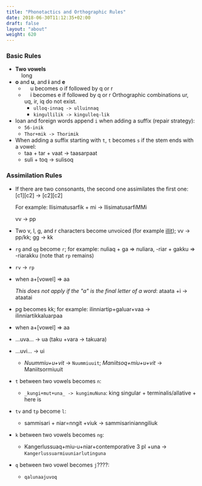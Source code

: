 ```yaml
---
title: "Phonotactics and Orthographic Rules"
date: 2018-06-30T11:12:35+02:00
draft: false
layout: "about"
weight: 620
---
```

### Basic Rules

* **Two vowels**  
&nbsp;&nbsp;&nbsp;&nbsp;long
* **o** and **u**, and **i** and **e**
   * &nbsp;&nbsp;&nbsp;&nbsp;u becomes o if followed by q or r
   * &nbsp;&nbsp;&nbsp;&nbsp;i becomes e if followed by q or r
    Orthographic combinations ur, uq, ir, iq do not exist.
     * `ulloq-innaq -> ulluinnaq`
     * `kingullilik -> kingulleq-lik`
* loan and foreign words append `i` when adding a suffix (repair strategy):
  * `56-inik`
  * `Thor+mik -> Thorimik`
* When adding a suffix starting with `t`, `t` becomes `s` if the stem ends with a vowel:
  * taa + tar + vaat -> taasarpaat
  * suli + toq -> sulisoq 


### Assimilation Rules
*   If there are two consonants, the second one assimilates the first one: \[c1\]\[c2\] -> \[c2\]\[c2\]
    
    For example: Ilisimatusarfik + mi -> IlisimatusarfiMMi
    
    vv -> pp
*   Two v, l, g, and r characters become unvoiced (for example [illit](pronunciation.html)); vv -> pp/kk; gg -> kk
*   `rg` and `qg` become `r`; for example: nuliaq + ga => nuliara, -riar + gakku => -riarakku (note that `rp` remains)
*   `rv` -> `rp`
*   when a+\[vowel\] => aa
    
    _This does not apply if the "a" is the final letter of a word_: ataata +i -> ataatai
*   pg becomes kk; for example: ilinniartip+galuar+vaa -> ilinniartikkaluarpaa
*   when a+\[vowel\] => aa
* ...uva... -> ua (taku +vara -&gt; takuara)
* ...uvi... -> ui

  * _Nuummiu+u+vit_ -> `Nuummiuuit`; _Maniitsoq+miu+u+vit_ -\> Maniitsormiuuit
* `t` between two vowels becomes `n`:
  * `_kungi+mut+una_ -> kungimuNuna`:  king singular + terminalis/allative + here is
* `tv` and `tp` become `l`:
  * sammisari + niar=nngit +viuk -> sammisarinianngiliuk
* `k` between two vowels becomes `ng`:
  * Kangerlussuaq+miu-u+niar+contemporative 3 pl +una -> `Kangerlussuarmiuuniarlutinguna`
* `q` between two vowel becomes `j`????:
  * `qalunaajuvoq`
